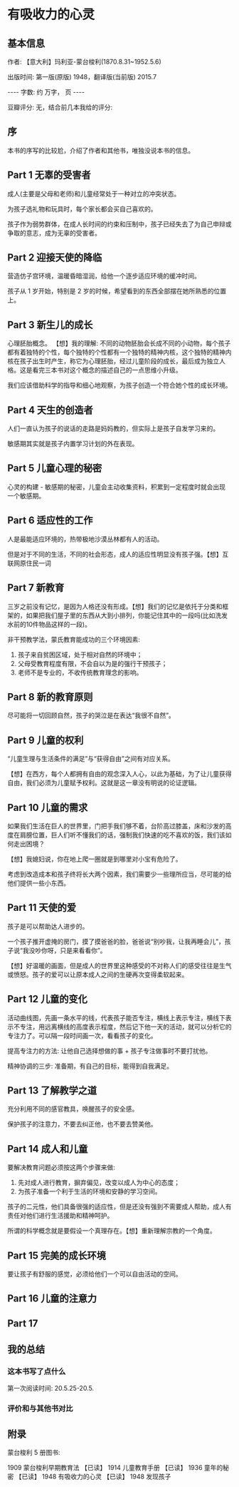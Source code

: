 # 有吸收力的心灵

## 基本信息

作者: 【意大利】玛利亚-蒙台梭利(1870.8.31~1952.5.6)

出版时间: 第一版(原版) 1948，翻译版(当前版) 2015.7

----  字数: 约  万字， 页 ----

豆瓣评分: 无，结合前几本我给的评分: 

## 序

本书的序写的比较尬，介绍了作者和其他书，唯独没说本书的信息。

## Part 1 无辜的受害者

成人(主要是父母和老师)和儿童经常处于一种对立的冲突状态。

为孩子选礼物和玩具时，每个家长都会买自己喜欢的。

孩子作为弱势群体，在成人长时间的约束和压制中，孩子已经失去了为自己申辩或争取的意志，成为无辜的受害者。

## Part 2 迎接天使的降临

营造仿子宫环境，温暖昏暗湿润，给他一个逐步适应环境的缓冲时间。

孩子从 1 岁开始，特别是 2 岁的时候，希望看到的东西全部摆在她所熟悉的位置上。

## Part 3 新生儿的成长

心理胚胎概念。
【想】我的理解: 不同的动物胚胎会长成不同的小动物，每个孩子都有着独特的个性，每个独特的个性都有一个独特的精神内核，这个独特的精神内核在孩子出生时产生，称它为心理胚胎，经过儿童阶段的成长，最后成为独立人格。这是看完三本书对这个概念的描述自己的一点思维小升级。

我们应该借助科学的指导和细心地观察，为孩子创造一个符合她个性的成长环境。

## Part 4 天生的创造者

人们一直认为孩子的说话的走路是妈妈教的，但实际上是孩子自发学习来的。

敏感期其实就是孩子内置学习计划的外在表现。

## Part 5 儿童心理的秘密

心灵的构建 - 敏感期的秘密，儿童会主动收集资料，积累到一定程度时就会出现一个敏感期。

## Part 6 适应性的工作

人是最能适应环境的，热带极地沙漠丛林都有人的活动。

但是对于不同的生活，不同的社会形态，成人的适应性明显没有孩子强。【想】互联网原住民一词

## Part 7 新教育

三岁之前没有记忆，是因为人格还没有形成。【想】我们的记忆是依托于分类和框架的，如果把我们屋子里的东西从大到小排列，你能记住其中的一段吗(比如洗发水前的10件物品这样的一段)。

非干预教学法，蒙氏教育能成功的三个环境因素:
1. 孩子来自贫困区域，处于相对自然的环境中；
2. 父母受教育程度有限，不会自以为是的强行干预孩子；
3. 老师不是专业的，不收传统教育理念的影响。

## Part 8 新的教育原则

尽可能将一切回顾自然，孩子的哭泣是在表达“我很不自然”。

## Part 9 儿童的权利

“儿童生理与生活条件的满足”与“获得自由”之间有对应关系。

【想】在西方，每个人都拥有自由的观念深入人心，以此为基础，为了让儿童获得自由，我们必须为儿童赋予权利。这就是这一章没有明说的论证逻辑。

## Part 10 儿童的需求

如果我们生活在巨人的世界里，门把手我们够不着，台阶高过膝盖，床和沙发的高度在肩膀位置，巨人们听不懂我们的话，强制我们快速的吃不喜欢的饭，我们该如何走出困境？

【想】我媳妇说，你在地上爬一圈就是到哪里对小宝有危险了。

考虑到改造成本和孩子终将长大两个因素，我们需要少一些理所应当，尽可能的给他们提供一些小东西。

## Part 11 天使的爱

孩子是可以帮助达人进步的。

一个孩子推开虚掩的房门，摸了摸爸爸的脸，爸爸说“别吵我，让我再睡会儿”，孩子说“我没吵你呀，只是来看看你”。

【想】好温暖的画面，但是成人的世界里这种感受的不对称人们的感受往往是生气或愤怒。孩子的爱可以让原本成人之间的生硬再次变得柔软起来。

## Part 12 儿童的变化

活动曲线图，先画一条水平的线，代表孩子能否专注，横线上表示专注，横线下表示不专注，用远离横线的高度表示程度，然后记下他一天的活动，就可以分析它的专注力了。可以隔一段时间画一次，看看孩子的变化。

提高专注力的方法: 让他自己选择想做的事 + 孩子专注做事时不要打扰他。

精神协调的三步: 准备期，有自己的目标，能得到自我满足。

## Part 13 了解教学之道

充分利用不同的感官教具，唤醒孩子的安全感。

保护孩子的注意力，不要去纠正他，也不要去赞美他。

## Part 14 成人和儿童

要解决教育问题必须按这两个步骤来做:
1. 先对成人进行教育，摒弃偏见，改变以成人为中心的态度；
2. 为孩子准备一个利于生活的环境和安静的学习空间。

孩子的二元性，他们具备很强的适应性，但是还没有强到不需要成人帮助，成人有责任对他们进行生活援助和精神呵护。

所谓的科学概念就是要假设一个真理存在。【想】重新理解宗教的一个角度。

## Part 15 完美的成长环境

要让孩子有舒服的感觉，必须给他们一个可以自由活动的空间。

## Part 16 儿童的注意力

## Part 17

## 我的总结

### 这本书写了点什么

第一次阅读时间: 20.5.25-20.5.

### 评价和与其他书对比


## 附录

蒙台梭利 5 册图书:

1909 蒙台梭利早期教育法 【已读】
1914 儿童教育手册 【已读】
1936 童年的秘密 【已读】
1948 有吸收力的心灵 【已读】
1948 发现孩子
